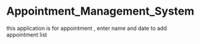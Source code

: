 # Appointment_Management_System
this application is for appointment , enter name and date to add appointment list 
